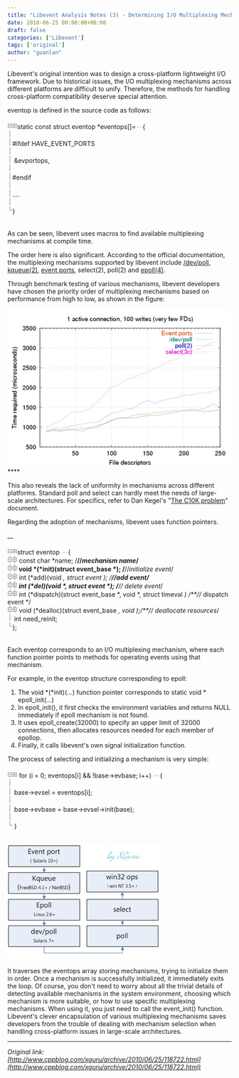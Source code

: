 ```yaml
---
title: "Libevent Analysis Notes (3) - Determining I/O Multiplexing Mechanism"
date: 2010-06-25 00:00:00+08:00
draft: false
categories: ['Libevent']
tags: ['original']
author: "guanlan"
---
```


Libevent's original intention was to design a cross-platform lightweight I/O framework. Due to historical issues, the I/O multiplexing mechanisms across different platforms are difficult to unify. Therefore, the methods for handling cross-platform compatibility deserve special attention.

eventop is defined in the source code as follows:

![](/img/ExpandedBlockStart.gif)![](/img/ContractedBlock.gif)static const struct eventop *eventops[]=![](/img/dot.gif){  
![](/img/InBlock.gif)  
![](/img/InBlock.gif)#ifdef HAVE_EVENT_PORTS  
![](/img/InBlock.gif)  
![](/img/InBlock.gif) &evportops,  
![](/img/InBlock.gif)  
![](/img/InBlock.gif)#endif   
![](/img/InBlock.gif)  
![](/img/InBlock.gif)….  
![](/img/InBlock.gif)  
![](/img/ExpandedBlockEnd.gif)}  
![](/img/None.gif)

As can be seen, libevent uses macros to find available multiplexing mechanisms at compile time.

The order here is also significant. According to the official documentation, the multiplexing mechanisms supported by libevent include [/dev/poll](http://access1.sun.com/techarticles/devpoll.html), [kqueue(2)](http://www.freebsd.org/cgi/man.cgi?query=kqueue&apropos=0&sektion=0&format=html), [event ports](http://developers.sun.com/solaris/articles/event_completion.html), select(2), poll(2) and [epoll(4)](http://www.xmailserver.org/linux-patches/epoll.txt). 

Through benchmark testing of various mechanisms, libevent developers have chosen the priority order of multiplexing mechanisms based on performance from high to low, as shown in the figure:

![](/img/libevent4.jpg)****

This also reveals the lack of uniformity in mechanisms across different platforms. Standard poll and select can hardly meet the needs of large-scale architectures. For specifics, refer to Dan Kegel's "[The C10K problem](http://www.kegel.com/c10k.html)" document.

Regarding the adoption of mechanisms, libevent uses function pointers.

__

![](/img/ExpandedBlockStart.gif)![](/img/ContractedBlock.gif)struct eventop ![](/img/dot.gif){  
![](/img/ExpandedSubBlockStart.gif)![](/img/ContractedSubBlock.gif) const char *name; /**//*mechanism name*/  
![](/img/ExpandedSubBlockStart.gif)![](/img/ContractedSubBlock.gif) void *(*init)(struct event_base *); /**//*initialize event*/  
![](/img/ExpandedSubBlockStart.gif)![](/img/ContractedSubBlock.gif) int (*add)(void *, struct event *); /**//*add event*/  
![](/img/ExpandedSubBlockStart.gif)![](/img/ContractedSubBlock.gif) int (*del)(void *, struct event *); /**//* delete event*/  
![](/img/ExpandedSubBlockStart.gif)![](/img/ContractedSubBlock.gif) int (*dispatch)(struct event_base *, void *, struct timeval *) /**//* dispatch event */  
![](/img/ExpandedSubBlockStart.gif)![](/img/ContractedSubBlock.gif) void (*dealloc)(struct event_base *, void *);/**//* deallocate resources*/  
![](/img/InBlock.gif) int need_reinit;  
![](/img/ExpandedBlockEnd.gif)};  
![](/img/None.gif)

Each eventop corresponds to an I/O multiplexing mechanism, where each function pointer points to methods for operating events using that mechanism.

For example, in the eventop structure corresponding to epoll:  
1. The void *(*init)(...) function pointer corresponds to static void * epoll_init(...)  
2. In epoll_init(), it first checks the environment variables and returns NULL immediately if epoll mechanism is not found.  
3. It uses epoll_create(32000) to specify an upper limit of 32000 connections, then allocates resources needed for each member of epollop.  
4. Finally, it calls libevent's own signal initialization function.

The process of selecting and initializing a mechanism is very simple:

![](/img/ExpandedBlockStart.gif)![](/img/ContractedBlock.gif) for (i = 0; eventops[i] && !base->evbase; i++) ![](/img/dot.gif){  
![](/img/InBlock.gif)  
![](/img/InBlock.gif) base->evsel = eventops[i];  
![](/img/InBlock.gif)  
![](/img/InBlock.gif) base->evbase = base->evsel->init(base);  
![](/img/InBlock.gif)  
![](/img/ExpandedBlockEnd.gif) }  
![](/img/None.gif)

![](/img/libevent5.jpg)

It traverses the eventops array storing mechanisms, trying to initialize them in order. Once a mechanism is successfully initialized, it immediately exits the loop. Of course, you don't need to worry about all the trivial details of detecting available mechanisms in the system environment, choosing which mechanism is more suitable, or how to use specific multiplexing mechanisms. When using it, you just need to call the event_init() function. Libevent's clever encapsulation of various multiplexing mechanisms saves developers from the trouble of dealing with mechanism selection when handling cross-platform issues in large-scale architectures. 


---

*Original link: [http://www.cppblog.com/xguru/archive/2010/06/25/118722.html](http://www.cppblog.com/xguru/archive/2010/06/25/118722.html)*
